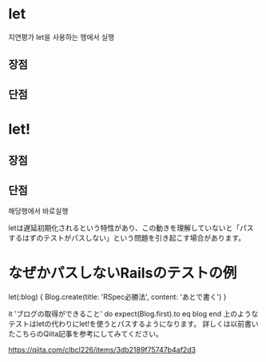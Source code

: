 

# let

지연평가
let을 사용하는 행에서 실행


## 장점

## 단점

# let!


## 장점

## 단점

해당행에서 바로실행


letは遅延初期化されるという特性があり、この動きを理解していないと「パスするはずのテストがパスしない」という問題を引き起こす場合があります。

# なぜかパスしないRailsのテストの例
let(:blog) { Blog.create(title: 'RSpec必勝法', content: 'あとで書く') }

it 'ブログの取得ができること' do
  expect(Blog.first).to eq blog
end
上のようなテストはletの代わりにlet!を使うとパスするようになります。
詳しくは以前書いたこちらのQiita記事を参考にしてみてください。



https://qiita.com/clbcl226/items/3db2189f75747b4af2d3